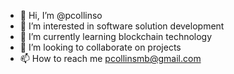 - 👋 Hi, I’m @pcollinso
- 👀 I’m interested in software solution development
- 🌱 I’m currently learning blockchain technology
- 💞️ I’m looking to collaborate on projects
- 📫 How to reach me pcollinsmb@gmail.com

<!---
pcollinso/pcollinso is a ✨ special ✨ repository because its `README.md` (this file) appears on your GitHub profile.
You can click the Preview link to take a look at your changes.
--->
